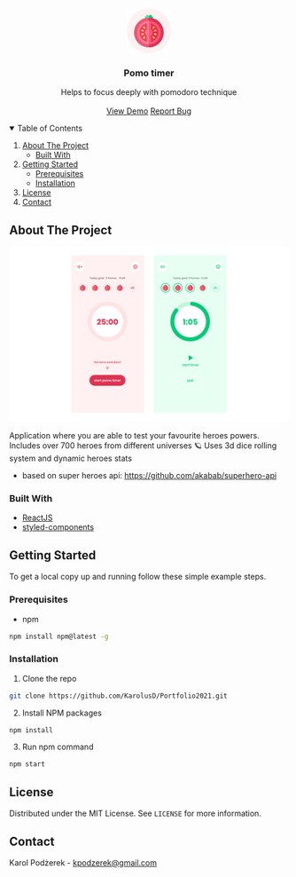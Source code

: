<!-- PROJECT LOGO -->
<br />
<p align="center">
  <a href="https://github.com/KarolusD/HeroesFights/src/assets/images/readme-logo.png">
    <img src="src/assets/images/readme-logo.png" alt="Logo" width="80" height="80">
  </a>

  <h3 align="center">Pomo timer</h3>

  <p align="center">
    Helps to focus deeply with pomodoro technique
    <br />
    <br />
    <a href="https://www.pomofocus.it/">View Demo</a>
    <a href="https://github.com/KarolusD/pomo-timer/issues">Report Bug</a>
  </p>
</p>

<!-- TABLE OF CONTENTS -->
<details open="open">
  <summary>Table of Contents</summary>
  <ol>
    <li>
      <a href="#about-the-project">About The Project</a>
      <ul>
        <li><a href="#built-with">Built With</a></li>
      </ul>
    </li>
    <li>
      <a href="#getting-started">Getting Started</a>
      <ul>
        <li><a href="#prerequisites">Prerequisites</a></li>
        <li><a href="#installation">Installation</a></li>
      </ul>
    </li>
    <li><a href="#license">License</a></li>
    <li><a href="#contact">Contact</a></li>
  </ol>
</details>

<!-- ABOUT THE PROJECT -->

## About The Project

[![Super Heroes Screen Shot][product-screenshot]](https://heroes-fights.netlify.app/hero-vs-hero)

Application where you are able to test your favourite heroes powers.
Includes over 700 heroes from different universes 🪐
Uses 3d dice rolling system and dynamic heroes stats

- based on super heroes api: https://github.com/akabab/superhero-api

### Built With

- [ReactJS](https://reactjs.org/)
- [styled-components](https://styled-components.com)

## Getting Started

To get a local copy up and running follow these simple example steps.

### Prerequisites

- npm

```sh
npm install npm@latest -g
```

### Installation

1. Clone the repo

```sh
git clone https://github.com/KarolusD/Portfolio2021.git
```

2. Install NPM packages

```sh
npm install
```

3. Run npm command

```sh
npm start
```

<!-- LICENSE -->

## License

Distributed under the MIT License. See `LICENSE` for more information.

<!-- CONTACT -->

## Contact

Karol Podżerek - kpodzerek@gmail.com

<!-- MARKDOWN LINKS & IMAGES -->
<!-- https://www.markdownguide.org/basic-syntax/#reference-style-links -->

[product-screenshot]: src/assets/images/site.png




